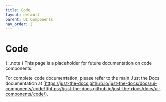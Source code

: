 ```yaml
---
title: Code
layout: default
parent: UI Components
nav_order: 2
---
```


# Code

{: .note }
This page is a placeholder for future documentation on code components.

For complete code documentation, please refer to the main Just the Docs documentation at [https://just-the-docs.github.io/just-the-docs/docs/ui-components/code/](https://just-the-docs.github.io/just-the-docs/docs/ui-components/code/).